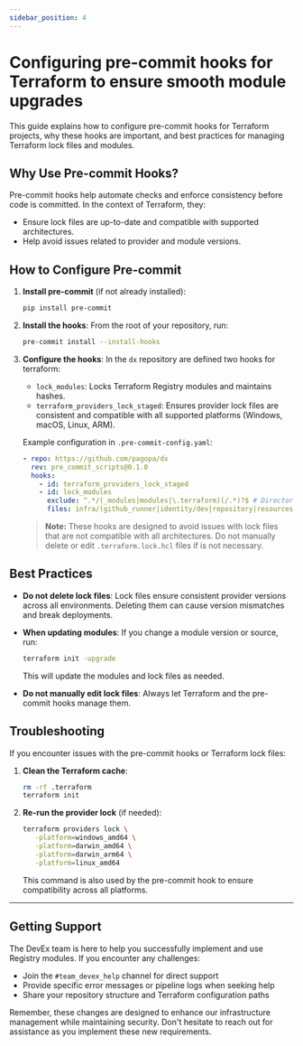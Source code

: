 ```yaml
---
sidebar_position: 4
---
```


# Configuring pre-commit hooks for Terraform to ensure smooth module upgrades

This guide explains how to configure pre-commit hooks for Terraform projects,
why these hooks are important, and best practices for managing Terraform lock
files and modules.

## Why Use Pre-commit Hooks?

Pre-commit hooks help automate checks and enforce consistency before code is
committed. In the context of Terraform, they:

- Ensure lock files are up-to-date and compatible with supported architectures.
- Help avoid issues related to provider and module versions.

## How to Configure Pre-commit

1. **Install pre-commit** (if not already installed):

   ```sh
   pip install pre-commit
   ```

2. **Install the hooks**: From the root of your repository, run:

   ```sh
   pre-commit install --install-hooks
   ```

3. **Configure the hooks**: In the `dx` repository are defined two hooks for
   terraform:
   - `lock_modules`: Locks Terraform Registry modules and maintains hashes.
   - `terraform_providers_lock_staged`: Ensures provider lock files are
     consistent and compatible with all supported platforms (Windows, macOS,
     Linux, ARM).

   Example configuration in `.pre-commit-config.yaml`:

   ```yaml
   - repo: https://github.com/pagopa/dx
     rev: pre_commit_scripts@0.1.0
     hooks:
       - id: terraform_providers_lock_staged
       - id: lock_modules
         exclude: ^.*/(_modules|modules|\.terraform)(/.*)?$ # Directories to exclude from module locking
         files: infra/(github_runner|identity/dev|repository|resources/dev) # Directories to include for module locking
   ```

   > **Note:** These hooks are designed to avoid issues with lock files that are
   > not compatible with all architectures. Do not manually delete or edit
   > `.terraform.lock.hcl` files if is not necessary.

## Best Practices

- **Do not delete lock files**: Lock files ensure consistent provider versions
  across all environments. Deleting them can cause version mismatches and break
  deployments.

- **When updating modules**: If you change a module version or source, run:

  ```sh
  terraform init -upgrade
  ```

  This will update the modules and lock files as needed.

- **Do not manually edit lock files**: Always let Terraform and the pre-commit
  hooks manage them.

## Troubleshooting

If you encounter issues with the pre-commit hooks or Terraform lock files:

1. **Clean the Terraform cache**:

   ```sh
   rm -rf .terraform
   terraform init
   ```

2. **Re-run the provider lock** (if needed):

   ```sh
   terraform providers lock \
      -platform=windows_amd64 \
      -platform=darwin_amd64 \
      -platform=darwin_arm64 \
      -platform=linux_amd64
   ```

   This command is also used by the pre-commit hook to ensure compatibility
   across all platforms.

---

## Getting Support

The DevEx team is here to help you successfully implement and use Registry
modules. If you encounter any challenges:

- Join the `#team_devex_help` channel for direct support
- Provide specific error messages or pipeline logs when seeking help
- Share your repository structure and Terraform configuration paths

Remember, these changes are designed to enhance our infrastructure management
while maintaining security. Don't hesitate to reach out for assistance as you
implement these new requirements.
